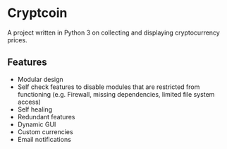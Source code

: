 # Cryptcoin
A project written in Python 3 on collecting and displaying cryptocurrency prices.

## Features
- Modular design
- Self check features to disable modules that are restricted from functioning (e.g. Firewall, missing dependencies, limited file system access)
- Self healing
- Redundant features
- Dynamic GUI
- Custom currencies
- Email notifications
